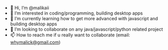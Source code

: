 - 👋 Hi, I’m @malikaii
- 👀 I’m interested in coding/programming, building desktop apps
- 🌱 I’m currently learning how to get more advanced with javascript and building desktop apps
- 💞️ I’m looking to collaborate on any java/javascript/python related project
- 📫 How to reach me if u really want to collaborate (email: whymalick@gmail.com)

<!---
malikaii/malikaii is a ✨ special ✨ repository because its `README.md` (this file) appears on your GitHub profile.
You can click the Preview link to take a look at your changes.
--->
